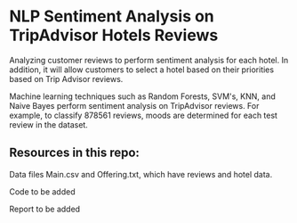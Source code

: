 # NLP Sentiment Analysis on TripAdvisor Hotels Reviews
Analyzing customer reviews to perform sentiment analysis for each hotel. In addition, it will allow customers to select a hotel based on their priorities based on Trip Advisor reviews.



Machine learning techniques such as Random Forests, SVM's, KNN, and Naive Bayes perform sentiment analysis on TripAdvisor reviews. For example, to classify 878561 reviews, moods are determined for each test review in the dataset.

## Resources in this repo:
Data files Main.csv and Offering.txt, which have reviews and hotel data.

Code to be added

Report to be added
